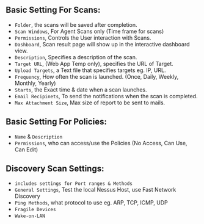 ## Basic Setting For Scans:
- `Folder`, the scans will be saved after completion.
- `Scan Windows`, For Agent Scans only (Time frame for scans)
- `Permissions`, Controls the User interaction with Scans.
- `Dashboard`, Scan result page will show up in the interactive dashboard view.
- `Description`, Specifies a description of the scan.
- `Target URL`, (Web App Temp only), specifies the URL of Target.
- `Upload Targets`, a Text file that specifies targets eg. IP, URL.
- `Frequency`, How often the scan is launched. (Once, Daily, Weekly, Monthly, Yearly)
- `Starts`, the Exact time & date when a scan launches.
- `Email Recipinets`, To send the notifications when the scan is completed.
- `Max Attachment Size`, Max size of report to be sent to mails.

## Basic Setting For Policies:
- `Name` & `Description`
- `Permissions`, who can access/use the Policies (No Access, Can Use, Can Edit)

## Discovery Scan Settings:
- `includes settings for Port ranges & Methods`
- `General Settings`, Test the local Nessus Host, use Fast Network Discovery
-  `Ping Methods`, what protocol to use eg. ARP, TCP, ICMP, UDP
-  `Fragile Devices`
-  `Wake-on-LAN`


